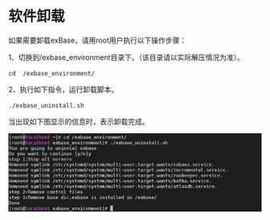 # 软件卸载

如果需要卸载exBase，请用root用户执行以下操作步骤：

1、切换到/exbase_environment目录下。（该目录请以实际解压情况为准）。

```
cd  /exbase_environment/
```

2、执行如下指令，运行卸载脚本。

```
./exbase_uninstall.sh
```

当出现如下图显示的信息时，表示卸载完成。

<div align="center"><img src="image/卸载.png" style="zoom:80%"></div>
